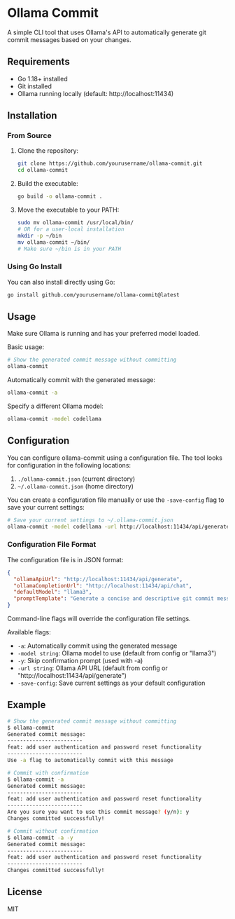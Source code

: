 # Ollama Commit

A simple CLI tool that uses Ollama's API to automatically generate git commit messages based on your changes.

## Requirements

- Go 1.18+ installed
- Git installed
- Ollama running locally (default: http://localhost:11434)

## Installation

### From Source

1. Clone the repository:
   ```bash
   git clone https://github.com/yourusername/ollama-commit.git
   cd ollama-commit
   ```

2. Build the executable:
   ```bash
   go build -o ollama-commit .
   ```

3. Move the executable to your PATH:
   ```bash
   sudo mv ollama-commit /usr/local/bin/
   # OR for a user-local installation
   mkdir -p ~/bin
   mv ollama-commit ~/bin/
   # Make sure ~/bin is in your PATH
   ```

### Using Go Install

You can also install directly using Go:

```bash
go install github.com/yourusername/ollama-commit@latest
```

## Usage

Make sure Ollama is running and has your preferred model loaded.

Basic usage:
```bash
# Show the generated commit message without committing
ollama-commit
```

Automatically commit with the generated message:
```bash
ollama-commit -a
```

Specify a different Ollama model:
```bash
ollama-commit -model codellama
```

## Configuration

You can configure ollama-commit using a configuration file. The tool looks for configuration in the following locations:

1. `./ollama-commit.json` (current directory)
2. `~/.ollama-commit.json` (home directory)

You can create a configuration file manually or use the `-save-config` flag to save your current settings:

```bash
# Save your current settings to ~/.ollama-commit.json
ollama-commit -model codellama -url http://localhost:11434/api/generate -save-config
```

### Configuration File Format

The configuration file is in JSON format:

```json
{
  "ollamaApiUrl": "http://localhost:11434/api/generate",
  "ollamaCompletionUrl": "http://localhost:11434/api/chat",
  "defaultModel": "llama3",
  "promptTemplate": "Generate a concise and descriptive git commit message based on the following changes.\nFollow best practices for git commit messages: use imperative mood, keep it under 50 characters for the first line,\nand add more details in a body if necessary.\n\nRespond ONLY with the commit message, no other text, explanation, or quotes.\nJust the commit message that would be used with 'git commit -m'.\n\nChanges:\n%s"
}
```

Command-line flags will override the configuration file settings.

Available flags:
- `-a`: Automatically commit using the generated message
- `-model string`: Ollama model to use (default from config or "llama3")
- `-y`: Skip confirmation prompt (used with -a)
- `-url string`: Ollama API URL (default from config or "http://localhost:11434/api/generate")
- `-save-config`: Save current settings as your default configuration

## Example

```bash
# Show the generated commit message without committing
$ ollama-commit
Generated commit message:
------------------------
feat: add user authentication and password reset functionality
------------------------
Use -a flag to automatically commit with this message

# Commit with confirmation
$ ollama-commit -a
Generated commit message:
------------------------
feat: add user authentication and password reset functionality
------------------------
Are you sure you want to use this commit message? (y/n): y
Changes committed successfully!

# Commit without confirmation
$ ollama-commit -a -y
Generated commit message:
------------------------
feat: add user authentication and password reset functionality
------------------------
Changes committed successfully!
```

## License

MIT